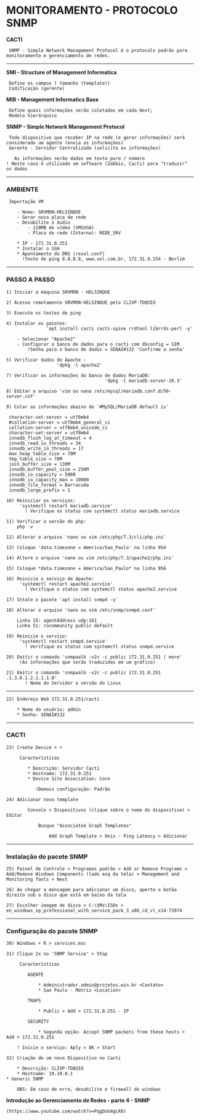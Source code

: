 # MONITORAMENTO - PROTOCOLO SNMP 

 **CACTI**

     SNMP - Simple Network Management Protocol é o protocolo padrão para monitoramento e gerenciamento de redes.

____________________________________________

**SMI - Structure of Management Informatica**

     Define os campos ( tamanho (template))
     Codificação (gerente)

**MIB - Management Informatics Base**

     Define quais informações serão coletadas em cada Host;
     Modelo hierárquico

**SNMP - Simple Network Management Protocol**

     Todo dispositivo que receber IP na rede (e gerar informações) será considerado um agente (envia as informações)
     Gerente - Servidor Centralizado (solicita as informações)

       As informações serão dadas em texto puro / número
    ! Neste caso é utilizado um software (Zabbix, Cacti) para "traduzir" os dados
    
-----------------------------------------------

### AMBIENTE

     Importação VM

        - Nome: SRVMON-HELSINQUE
        - Gerar nova placa de rede
        - Desabilite o áudio
            - 128MB de vídeo (VMSVGA)
            - Placa de rede (Interna): REDE_SRV

        * IP - 172.31.0.251
        * Instalar o SSH
        * Apontamento do DNS (resol.conf)
          !Teste de ping 8.8.8.8, www.uol.com.br, 172.31.0.254 - Berlim

-----------------------------------------------

### PASSO A PASSO

    1) Iniciar a máquina SRVMON - HELSINQUE

    2) Acesse remotamente SRVMON-HELSINQUE pelo CLIXP-TOQUIO

    3) Execute os testes de ping

    4) Instalar os pacotes:
                   'apt install cacti cacti-spine rrdtool librrds-perl -y'
        
        - Selecionar "Apache2"
        - Configurar o banco de dados para o cacti com dbconfig = SIM
            !Senha para o banco de dados = SENAI#132 'Confirme a senha'

    5) Verificar dados do Apache : 
                       'dpkg -l apache2'

    7) Verificar as informações do banco de dados MariaDB:
                                         'dpkg -l mariadb-server-10.3'

    8) Editar o arquivo 'vim ou nano /etc/mysql/mariadb.conf.d/50-server.cnf'

    9) Colar as informações abaixo de '#MySQL/MariaDB default is'

     character-set-server = utf8mb4
     #collation-server = utf8mb4_general_ci
     collation-server = utf8mb4_unicode_ci
     character-set-server = utf8mb4
     innodb_flush_log_at_timeout = 4
     innodb_read_io_threads = 34
     innodb_write_io_threads = 17
     max_heap_table_size = 70M
     tmp_table_size = 70M
     join_buffer_size = 130M
     innodb_buffer_pool_size = 250M
     innodb_io_capacity = 5000
     innodb_io_capacity_max = 10000
     innodb_file_format = Barracuda
     innodb_large_prefix = 1

    10) Reiniciar os serviços:
         'systemctl restart mariadb.service'
           ! Verifique os status com systemctl status mariadb.service

    11) Verificar a versão do php:
        php -v

    12) Alterar o arquivo 'nano ou vim /etc/php/7.3/cli/php.ini'

    13) Coloque 'data.timezone = America/Sao_Paulo' na linha 954

    14) Altere o arquivo 'nano ou vim /etc/php/7.3/apache2/php.ini'

    15) Coloque *data.timezone = America/Sao_Paulo* na linha 956

    16) Reinicie o serviço de Apache:
         'systemctl restart apache2.service'
           ! Verifique o status com systemctl status apache2.service

    17) Intale o pacote 'apt install snmpd -y'

    18) Alterar o arquivo 'nano ou vim /etc/snmp/snmpd.conf'
        
        Linha 15: agentAddress udp:161
        Linha 51: rocommunity public default

    19) Reinicie o serviço:
         'systemctl restart snmpd.service'
           ! Verifique os status com systemctl status snmpd.service

    20) Emitir o comando 'snmpwalk -v2c -c public 172.31.0.251 | more'
         (As informações que serão traduzidas em um gráfico)
        
    21) Emitir o comando 'snmpwalk -v2c -c public 172.31.0.251 .1.3.6.1.2.1.1.1.0'
           ! Nome do Servidor e versão do Linux

-----------------------------------------------

    22) Endereço Web 172.31.0.251/cacti
        
        * Nome do usuário: admin
        * Senha: SENAI#132

-----------------------------------------------

### CACTI 

    23) Create Device > + 

         Características

            * Descrição: Servidor Cacti
            * Hostname: 172.31.0.251
            * Device Site Association: Core

               !Demais configuração: Padrão

    24) Adicionar novo template

            Console > Dispositivos (clique sobre o nome do dispositivo) > Editar

                Busque "Associated Graph Templates"

                    Add Graph Template > Unix - Ping Latency > Adicionar

-----------------------------------------------

### Instalação do pacote SNMP

    25) Painel de Controle > Programas padrão > Add or Remove Programs > Add/Remove Windows Components (lado esq da tela) > Management and Monitoring Tools > Next

    26) Ao chegar a mensagem para adicionar um disco, aperte o botão direito sob o disco que está em baixo da tela

    27) Escolher imagem de disco > C:\VMs\ISOs > en_windows_xp_professional_with_service_pack_3_x86_cd_vl_x14-73974

-----------------------------------------------

### Configuração do pacote SNMP

    30) Windows + R > services.msc 

    31) Clique 2x no 'SNMP Service' > Stop 

         Características

            AGENTE

                * Administrador.admin@projetos.win.br <Contato>
                * Sao Paulo - Matriz <Location>

            TRAPS
            
                * Public > Add > 172.31.0.251 - IP 

            SECURITY

                * Segunda opção- Accept SNMP packets from these hosts > Add > 172.31.0.251

        ! Inicie o serviço: Aply > OK > Start

    32) Criação de um novo Dispositivo no Cacti 

        * Descrição: CLIXP-TOQUIO
        * Hostname: 10.10.0.1
	* Generic SNMP

        OBS: Em caso de erro, desabilite o firewall do windows

**Introdução ao Gerenciamento de Redes - parte 4 - SNMP**

	(https://www.youtube.com/watch?v=PqgDoG4gLK0)
